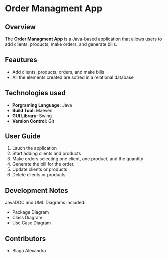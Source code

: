 # Order Managment App

## Overview
The **Order Managment App** is a Java-based application that allows users to add clients, products, make orders, and generate bills.

## Feautures
- Add clients, products, orders, and make bills
- All the elements created are sotred in a relational database

## Technologies used
- **Porgraming Language:** Java
- **Build Tool:** Maeven
- **GUI Library:** Swing
- **Version Control:** Git


## User Guide
1. Lauch the application
2. Start adding clients and products
3. Make orders selecting one client, one product, and the quantity
4. Generate the bill for the order.
5. Update clients or products
6. Delete clients or products

## Development Notes
JavaDOC and UML Diagrams included:
- Package Diagram
- Class Diagram
- Use Case Diagram

## Contributors
- Blaga Alexandra


